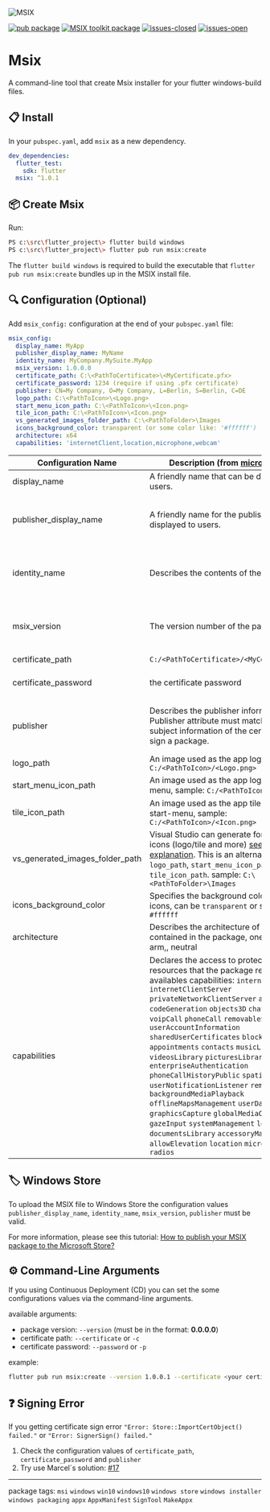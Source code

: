 ![MSIX](https://news.thewindowsclub.com/wp-content/uploads/2018/07/MSIX.jpg)

[![pub package](https://img.shields.io/pub/v/msix.svg?color=blue&style=for-the-badge)](https://pub.dev/packages/msix) [![MSIX toolkit package](https://img.shields.io/github/v/tag/microsoft/MSIX-Toolkit?color=blue&label=MSIX-Toolkit&style=for-the-badge)](https://github.com/microsoft/MSIX-Toolkit) [![issues-closed](https://img.shields.io/github/issues-closed/YehudaKremer/msix?color=green&style=for-the-badge)](https://github.com/YehudaKremer/msix/issues?q=is%3Aissue+is%3Aclosed) [![issues-open](https://img.shields.io/github/issues-raw/YehudaKremer/msix?style=for-the-badge)](https://github.com/YehudaKremer/msix/issues)

# Msix

A command-line tool that create Msix installer for your flutter windows-build files.

## :clipboard: Install

In your `pubspec.yaml`, add `msix` as a new dependency.

```yaml
dev_dependencies:
  flutter_test:
    sdk: flutter
  msix: ^1.0.1
```

## :package: Create Msix
Run:

```bash
PS c:\src\flutter_project\> flutter build windows
PS c:\src\flutter_project\> flutter pub run msix:create
```

The `flutter build windows` is required to build the executable that
`flutter pub run msix:create` bundles up in the MSIX install file.

## :mag: Configuration (Optional)
Add `msix_config:` configuration at the end of your `pubspec.yaml` file:
```yaml
msix_config:
  display_name: MyApp
  publisher_display_name: MyName
  identity_name: MyCompany.MySuite.MyApp
  msix_version: 1.0.0.0
  certificate_path: C:\<PathToCertificate>\<MyCertificate.pfx>
  certificate_password: 1234 (require if using .pfx certificate)
  publisher: CN=My Company, O=My Company, L=Berlin, S=Berlin, C=DE
  logo_path: C:\<PathToIcon>\<Logo.png>
  start_menu_icon_path: C:\<PathToIcon>\<Icon.png>
  tile_icon_path: C:\<PathToIcon>\<Icon.png>
  vs_generated_images_folder_path: C:\<PathToFolder>\Images
  icons_background_color: transparent (or some color like: '#ffffff')
  architecture: x64
  capabilities: 'internetClient,location,microphone,webcam'
```
Configuration Name | Description (from [microsoft docs](https://docs.microsoft.com/en-us/uwp/schemas/appxpackage/appxmanifestschema/schema-root "microsoft docs")) | Example Value And Type | Required
--- | --- | --- | --- 
|  display_name | A friendly name that can be displayed to users. | MyApp (string) | No |
|  publisher_display_name | A friendly name for the publisher that can be displayed to users. | MyName (string) | require if uploading to windows store |
|  identity_name | Describes the contents of the package. | com.flutter.MyApp (string) | require if uploading to windows store |
|  msix_version | The version number of the package. | 1.0.0.0 (must be four numbers with dots) | require if uploading to windows store |
|  certificate_path | `C:/<PathToCertificate>/<MyCertificate.pfx>` |  | No |
|  certificate_password | the certificate password | 1234 (string) | require if using .pfx certificate |
|  publisher | Describes the publisher information. The Publisher attribute must match the publisher subject information of the certificate used to sign a package. | CN=My Company, O=My Company, L=Berlin, S=Berlin, C=DE (string) | require if uploading to windows store |
|  logo_path | An image used as the app logo, sample: `C:/<PathToIcon>/<Logo.png>` |  | No |
|  start_menu_icon_path |  An image used as the app logo in the start-menu, sample: `C:/<PathToIcon>/<Icon.png>` |  | No |
|  tile_icon_path | An image used as the app tile logo in the start-menu, sample: `C:/<PathToIcon>/<Icon.png>` |  | No |
|  vs_generated_images_folder_path | Visual Studio can generate for you optimized icons (logo/tile and more) [see Thomas's explanation](https://github.com/YehudaKremer/msix/issues/19). This is an alternative for `logo_path`, `start_menu_icon_path`, `tile_icon_path`. sample: `C:\<PathToFolder>\Images` |  | No |
|  icons_background_color | Specifies the background color of the app icons, can be `transparent` or some color like: `#ffffff` | transparent (string) | No |
|  architecture | Describes the architecture of the code contained in the package, one of: x86, x64, arm,, neutral | x64 (string) | No |
|  capabilities | Declares the access to protected user resources that the package requires. availables capabilities: `internetClient` `internetClientServer` `privateNetworkClientServer` `allJoyn` `codeGeneration` `objects3D` `chat` `voipCall` `voipCall` `phoneCall` `removableStorage` `userAccountInformation` `sharedUserCertificates` `blockedChatMessages` `appointments` `contacts` `musicLibrary` `videosLibrary` `picturesLibrary` `enterpriseAuthentication` `phoneCallHistoryPublic` `spatialPerception` `userNotificationListener` `remoteSystem` `backgroundMediaPlayback` `offlineMapsManagement` `userDataTasks` `graphicsCapture` `globalMediaControl` `gazeInput` `systemManagement` `lowLevelDevices` `documentsLibrary` `accessoryManager` `allowElevation` `location` `microphone` `webcam` `radios` | `internetClient,location,microphone,webcam` (string) | No |

## :label: Windows Store

To upload the MSIX file to Windows Store the configuration values `publisher_display_name`, `identity_name`, `msix_version`, `publisher` must be valid.

For more information, please see this tutorial: [How to publish your MSIX package to the Microsoft Store?](https://www.advancedinstaller.com/msix-publish-microsoft-store.html)

## :gear: Command-Line Arguments

If you using Continuous Deployment (CD) you can set the some configurations values via the command-line arguments.

available arguments:
- package version: `--version` (must be in the format: **0.0.0.0**)
- certificate path: `--certificate` or `-c`
- certificate password: `--password` or `-p`

example:
```bash
flutter pub run msix:create --version 1.0.0.1 --certificate <your certificate path> --password <your certificate password>
```

## :question: Signing Error 
If you getting certificate sign error `"Error: Store::ImportCertObject() failed."` or `"Error: SignerSign() failed."`
1. Check the configuration values of `certificate_path`, `certificate_password` and `publisher`
2. Try use Marcel`s solution: [#17](https://github.com/YehudaKremer/msix/issues/17 "#17")
------------
package tags: `msi` `windows` `win10` `windows10` `windows store` `windows installer` `windows packaging` `appx` `AppxManifest` `SignTool` `MakeAppx`
